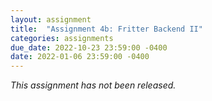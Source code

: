 ```yaml
---
layout: assignment
title:  "Assignment 4b: Fritter Backend II"
categories: assignments
due_date: 2022-10-23 23:59:00 -0400
date: 2022-01-06 23:59:00 -0400
---
```


*This assignment has not been released.*